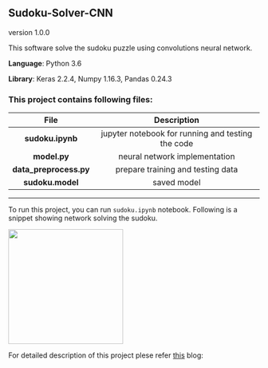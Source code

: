 ## Sudoku-Solver-CNN
version 1.0.0

This software solve the sudoku puzzle using convolutions neural network.

**Language**: Python 3.6

**Library**: Keras 2.2.4, Numpy 1.16.3, Pandas 0.24.3

### This project contains following files:


| File      | Description |
| :-----------: | :-----------: |
| **sudoku.ipynb** | jupyter notebook for running and testing the code |
| **model.py**   | neural network implementation        |
| **data_preprocess.py**      | prepare training and testing data      |
| **sudoku.model** | saved model |

---

To run this project, you can run `sudoku.ipynb` notebook. Following is a snippet showing network solving the sudoku.

<img src=result.png width="230">

For detailed description of this project plese refer [this](https://towardsdatascience.com/solving-sudoku-with-convolution-neural-network-keras-655ba4be3b11) blog:


